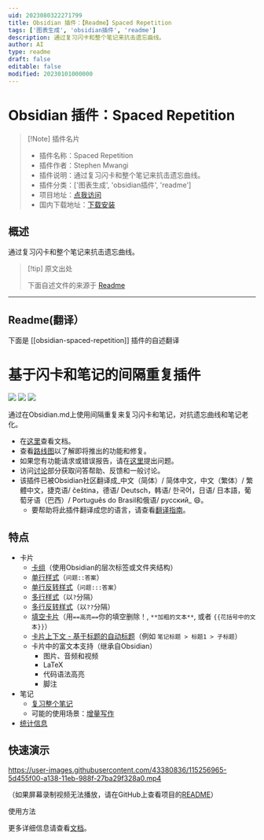 ```yaml
---
uid: 2023080322271799
title: Obsidian 插件：【Readme】Spaced Repetition
tags: ['图表生成', 'obsidian插件', 'readme']
description: 通过复习闪卡和整个笔记来抗击遗忘曲线。
author: AI
type: readme
draft: false
editable: false
modified: 20230101000000
---
```


# Obsidian 插件：Spaced Repetition

> [!Note] 插件名片
> - 插件名称：Spaced Repetition
> - 插件作者：Stephen Mwangi
> - 插件说明：通过复习闪卡和整个笔记来抗击遗忘曲线。
> - 插件分类：['图表生成', 'obsidian插件', 'readme']
> - 项目地址：[点我访问](https://github.com/st3v3nmw/obsidian-spaced-repetition)
> - 国内下载地址：[下载安装](https://pkmer.cn/products/plugin/pluginMarket/?obsidian-spaced-repetition)

## 概述

通过复习闪卡和整个笔记来抗击遗忘曲线。



> [!tip] 原文出处
> 
>下面自述文件的来源于 [Readme](https://ghproxy.net/https://raw.githubusercontent.com/st3v3nmw/obsidian-spaced-repetition/master/README.md)
> 

---

## Readme(翻译）

下面是 [[obsidian-spaced-repetition]] 插件的自述翻译


# 基于闪卡和笔记的间隔重复插件

<img src="https://img.shields.io/github/downloads/st3v3nmw/obsidian-spaced-repetition/total" /> <img src="https://img.shields.io/github/downloads/st3v3nmw/obsidian-spaced-repetition/latest/total?style=flat-square" /> <img src="https://img.shields.io/github/manifest-json/v/st3v3nmw/obsidian-spaced-repetition?style=flat-square" />

通过在Obsidian.md上使用间隔重复来复习闪卡和笔记，对抗遗忘曲线和笔记老化。

-   在[这里](https://www.stephenmwangi.com/obsidian-spaced-repetition/)查看文档。
-   查看[路线图](https://github.com/st3v3nmw/obsidian-spaced-repetition/projects/2/)以了解即将推出的功能和修复。
-   如果您有功能请求或错误报告，请在[这里](https://github.com/st3v3nmw/obsidian-spaced-repetition/issues/)提出问题。
-   访问[讨论](https://github.com/st3v3nmw/obsidian-spaced-repetition/discussions/)部分获取问答帮助、反馈和一般讨论。
-   该插件已被Obsidian社区翻译成_中文（简体）/ 简体中文，中文（繁体）/ 繁體中文，捷克语/ čeština，德语/ Deutsch，韩语/ 한국어，日语/ 日本語，葡萄牙语（巴西）/ Português do Brasil和俄语/ русский_ 😄。
    -   要帮助将此插件翻译成您的语言，请查看[翻译指南](https://www.stephenmwangi.com/obsidian-spaced-repetition/contributing/#translating_1)。

## 特点

-   卡片
    -   [卡组](https://www.stephenmwangi.com/obsidian-spaced-repetition/flashcards/#decks)（使用Obsidian的层次标签或文件夹结构）
    -   [单行样式](https://www.stephenmwangi.com/obsidian-spaced-repetition/flashcards/#single-line-basic-remnote-style)（`问题::答案`）
    -   [单行反转样式](https://www.stephenmwangi.com/obsidian-spaced-repetition/flashcards/#single-line-reversed)（`问题:::答案`）
    -   [多行样式](https://www.stephenmwangi.com/obsidian-spaced-repetition/flashcards/#multi-line-basic)（以`?`分隔）
    -   [多行反转样式](https://www.stephenmwangi.com/obsidian-spaced-repetition/flashcards/#multi-line-reversed)（以`??`分隔）
    -   [填空卡片](https://www.stephenmwangi.com/obsidian-spaced-repetition/flashcards/#cloze-cards)（用`==高亮==`你的填空删除！, `**加粗的文本**`, 或者 `{{花括号中的文本}}`）
    -   [卡片上下文 - 基于标题的自动标题](https://www.stephenmwangi.com/obsidian-spaced-repetition/flashcards/#context)（例如 `笔记标题 > 标题1 > 子标题`）
    -   卡片中的富文本支持（继承自Obsidian）
        -   图片、音频和视频
        -   LaTeX
        -   代码语法高亮
        -   脚注
-   笔记
    -   [复习整个笔记](https://www.stephenmwangi.com/obsidian-spaced-repetition/notes/)
    -   可能的使用场景：[增量写作](https://www.stephenmwangi.com/obsidian-spaced-repetition/notes/#incremental-writing)
-   [统计信息](https://www.stephenmwangi.com/obsidian-spaced-repetition/flashcards/#statistics)

## 快速演示

https://user-images.githubusercontent.com/43380836/115256965-5d455f00-a138-11eb-988f-27ba29f328a0.mp4

（如果屏幕录制视频无法播放，请在GitHub上查看项目的[README](https://github.com/st3v3nmw/obsidian-spaced-repetition/blob/master/README.md)）

使用方法

更多详细信息请查看[文档](https://www.stephenmwangi.com/obsidian-spaced-repetition/)。





